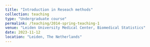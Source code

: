 ```yaml
---
title: "Introduction in Reseach methods"
collection: teaching
type: "Undergraduate course"
permalink: /teaching/2014-spring-teaching-1
venue: "Leiden University Medical Center, Biomedical Statistics"
date: 2023-11-12
location: "Leiden, The Netherlands"
---
```


